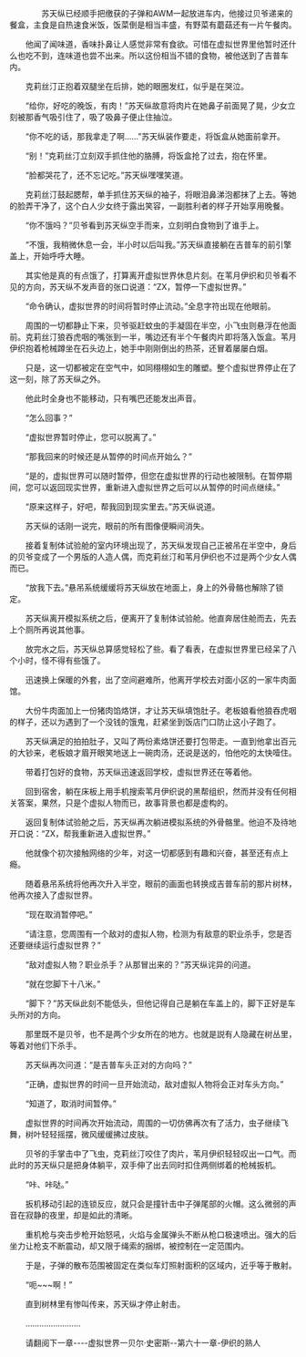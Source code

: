 <div class="read-content j_readContent" id="">
                <p>　　　　苏天纵已经顺手把缴获的子弹和AWM一起放进车内，他接过贝爷递来的餐盒，主食是自热速食米饭，饭菜倒是相当丰盛，有野菜有蘑菇还有一片午餐肉。<p>　　他闻了闻味道，香味扑鼻让人感觉非常有食欲。可惜在虚拟世界里他暂时还什么也吃不到，连味道也尝不出来。所以这份相当不错的食物，被他送到了吉普车内。<p>　　克莉丝汀正抱着双腿坐在后排，她的眼圈发红，似乎是在哭泣。<p>　　“给你，好吃的晚饭，有肉！”苏天纵故意将肉片在她鼻子前面晃了晃，少女立刻被那香气吸引住了，吸了吸鼻子便止住抽泣。<p>　　“你不吃的话，那我拿走了啊……”苏天纵装作要走，将饭盒从她面前拿开。<p>　　“别！”克莉丝汀立刻双手抓住他的胳膊，将饭盒抢了过去，抱在怀里。<p>　　“脸都哭花了，还不忘记吃。”苏天纵嘿嘿笑道。<p>　　克莉丝汀鼓起腮帮，单手抓住苏天纵的袖子，将眼泪鼻涕泡都抹了上去。等她的脸弄干净了，这个白人少女终于露出笑容，一副胜利者的样子开始享用晚餐。<p>　　“你不饿吗？”贝爷看到苏天纵空手而来，立刻明白食物到了谁手上。<p>　　“不饿，我稍微休息一会，半小时以后叫我。”苏天纵直接躺在吉普车的前引擎盖上，开始呼呼大睡。<p>　　其实他是真的有点饿了，打算离开虚拟世界休息片刻。在苇月伊织和贝爷看不见的方向，苏天纵不发声音的张口说道：“ZX，暂停一下虚拟世界。”<p>　　“命令确认，虚拟世界的时间将暂时停止流动。”全息字符出现在他眼前。<p>　　周围的一切都静止下来，贝爷驱赶蚊虫的手凝固在半空，小飞虫则悬浮在他面前。克莉丝汀狼吞虎咽的嘴张到一半，嘴边还有半个午餐肉片即将落入饭盒。苇月伊织抱着枪械蹲坐在石头边上，她手中刚刚倒出的热茶，还冒着屡屡白烟。<p>　　只是，这一切都被定在空气中，如同栩栩如生的雕塑。整个虚拟世界停止在了这一刻，除了苏天纵之外。<p>　　他此时全身也不能移动，只有嘴巴还能发出声音。<p>　　“怎么回事？”<p>　　“虚拟世界暂时停止，您可以脱离了。”<p>　　“那我回来的时候还是从暂停的时间点开始么？”<p>　　“是的，虚拟世界可以随时暂停，但您在虚拟世界的行动也被限制。在暂停期间，您可以返回现实世界，重新进入虚拟世界之后可以从暂停的时间点继续。”<p>　　“原来这样子，好吧，帮我回到现实里去。”苏天纵说道。<p>　　苏天纵的话刚一说完，眼前的所有图像便瞬间消失。<p>　　接着复制体试验舱的室内环境出现了，苏天纵发现自己正被吊在半空中，身后的贝爷变成了一个男版的人造人偶，而克莉丝汀和苇月伊织也不过是两个少女人偶而已。<p>　　“放我下去。”悬吊系统缓缓将苏天纵放在地面上，身上的外骨骼也解除了锁定。<p>　　苏天纵离开模拟系统之后，便离开了复制体试验舱。他直奔居住舱而去，先去上个厕所再说其他事。<p>　　放完水之后，苏天纵总算感觉轻松了些。看了看表，在虚拟世界里已经呆了八个小时，怪不得有些饿了。<p>　　迅速换上保暖的外套，出了空间避难所，他离开学校去对面小区的一家牛肉面馆。<p>　　大份牛肉面加上一份猪肉馅烙饼，才让苏天纵填饱肚子。老板娘看他狼吞虎咽的样子，还以为遇到了一个没钱的饿鬼，赶紧坐到饭店门口防止这小子跑了。<p>　　苏天纵满足的拍拍肚子，又叫了两份素烙饼还要打包带走。一直到他拿出百元的大钞来，老板娘才眉开眼笑地送上一碗肉汤，还说是送的，怕他吃的太快噎住。<p>　　带着打包好的食物，苏天纵迅速返回学校，虚拟世界还在等着他。<p>　　回到宿舍，躺在床板上用手机搜索苇月伊织说的黑帮组织，然而并没有任何相关答案，果然，只是个虚拟人物而已，故事背景也都是虚构的。<p>　　返回复制体试验舱之后，苏天纵再次躺进模拟系统的外骨骼里。他迫不及待地开口说：“ZX，帮我重新进入虚拟世界。”<p>　　他就像个初次接触网络的少年，对这一切都感到有趣和兴奋，甚至还有点上瘾。<p>　　随着悬吊系统将他再次升入半空，眼前的画面也转换成吉普车前的那片树林，他再次接入了虚拟世界。<p>　　“现在取消暂停吧。”<p>　　“请注意，您周围有一个敌对的虚拟人物，检测为有敌意的职业杀手，您是否还要继续运行虚拟世界？”<p>　　“敌对虚拟人物？职业杀手？从那冒出来的？”苏天纵诧异的问道。<p>　　“就在您脚下十八米。”<p>　　“脚下？”苏天纵此刻不能低头，但他记得自己是躺在车盖上的，脚下正好是车头所对的方向。<p>　　那里既不是贝爷，也不是两个少女所在的地方。也就是説有人隐藏在树丛里，等着对他们下杀手。<p>　　苏天纵再次问道：“是吉普车头正对的方向吗？”<p>　　“正确，虚拟世界的时间一旦开始流动，敌对虚拟人物将会正对车头方向。”<p>　　“知道了，取消时间暂停。”<p>　　虚拟世界的时间再次开始流动，周围的一切仿佛再次有了活力，虫子继续飞舞，树叶轻轻摇摆，微风缓缓拂过皮肤。<p>　　贝爷的手掌击中了飞虫，克莉丝汀咬住了肉片，苇月伊织轻轻叹出一口气。而此时的苏天纵只是把身体躺平，双手伸了出去同时扣住两侧绑着的枪械扳机。<p>　　“咔、咔哒。”<p>　　扳机移动引起的连锁反应，就只会是撞针击中子弹尾部的火帽。这么微弱的声音在寂静的夜里，却是如此的清晰。<p>　　重机枪与突击步枪开始怒吼，火焰与金属弹头不断从枪口极速喷出。强大的后坐力让枪支不断震动，却又限于绳索的捆绑，被控制在一定范围内。<p>　　于是，子弹的散布范围被固定在类似车灯照射面积的区域内，近乎等于散射。<p>　　“呃~~~啊！”<p>　　直到树林里有惨叫传来，苏天纵才停止射击。<p>　　……………………<p>　　请翻阅下一章----虚拟世界一贝尔·史密斯--第六十一章-伊织的熟人<p>　　<p> 
            </div>